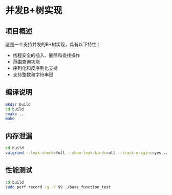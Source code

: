 # 并发B+树实现

## 项目概述
这是一个支持并发的B+树实现，具有以下特性：
- 线程安全的插入、删除和查找操作
- 范围查询功能
- 序列化和反序列化支持
- 支持整数和字符串键

## 编译说明
```bash
mkdir build
cd build
cmake ..
make
```

## 内存泄漏
```bash
cd build
valgrind --leak-check=full --show-leak-kinds=all --track-origins=yes ./base_function_test
```

## 性能测试
```bash
cd build
sudo perf record -g -F 99 ./base_function_test
```